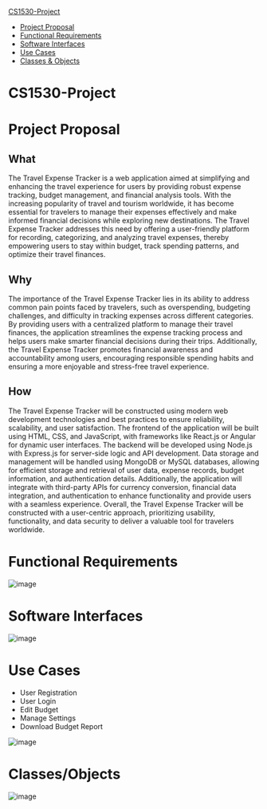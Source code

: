[CS1530-Project](#cs1530-project)
  * [Project Proposal](#project-proposal)
  * [Functional Requirements](#functional-requirements)
  * [Software Interfaces](#software-interfaces)
  * [Use Cases](#use-cases)
  * [Classes & Objects](#classes-&-objects)

# CS1530-Project

# Project Proposal
## What
The Travel Expense Tracker is a web application aimed at simplifying and enhancing the travel experience for users by providing robust expense tracking, budget management, and financial analysis tools. With the increasing popularity of travel and tourism worldwide, it has become essential for travelers to manage their expenses effectively and make informed financial decisions while exploring new destinations. The Travel Expense Tracker addresses this need by offering a user-friendly platform for recording, categorizing, and analyzing travel expenses, thereby empowering users to stay within budget, track spending patterns, and optimize their travel finances.<br>
## Why
The importance of the Travel Expense Tracker lies in its ability to address common pain points faced by travelers, such as overspending, budgeting challenges, and difficulty in tracking expenses across different categories. By providing users with a centralized platform to manage their travel finances, the application streamlines the expense tracking process and helps users make smarter financial decisions during their trips. Additionally, the Travel Expense Tracker promotes financial awareness and accountability among users, encouraging responsible spending habits and ensuring a more enjoyable and stress-free travel experience.<br>
## How
The Travel Expense Tracker will be constructed using modern web development technologies and best practices to ensure reliability, scalability, and user satisfaction. The frontend of the application will be built using HTML, CSS, and JavaScript, with frameworks like React.js or Angular for dynamic user interfaces. The backend will be developed using Node.js with Express.js for server-side logic and API development. Data storage and management will be handled using MongoDB or MySQL databases, allowing for efficient storage and retrieval of user data, expense records, budget information, and authentication details. Additionally, the application will integrate with third-party APIs for currency conversion, financial data integration, and authentication to enhance functionality and provide users with a seamless experience. Overall, the Travel Expense Tracker will be constructed with a user-centric approach, prioritizing usability, functionality, and data security to deliver a valuable tool for travelers worldwide.<br>

# Functional Requirements
![image](https://github.com/Scrum-Team-Six/CS1530-Project/assets/91558299/960c5cf3-17d2-43a6-a7a8-fd664d5bc274)

# Software Interfaces
![image](https://github.com/Scrum-Team-Six/CS1530-Project/assets/91558299/43998fc3-7583-4239-9448-bc487c63edff) <br>

# Use Cases
- User Registration <br>
- User Login <br>
- Edit Budget <br>
- Manage Settings <br>
- Download Budget Report <br>

![image](https://github.com/Scrum-Team-Six/CS1530-Project/assets/91558299/e3c6c62d-4985-44b9-be02-6270820c62e6)

# Classes/Objects
![image](https://github.com/Scrum-Team-Six/CS1530-Project/assets/91558299/830a751e-1cd3-488e-9160-69f7a6b9a3aa)

